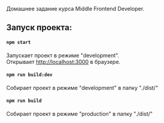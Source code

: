 Домашнее задание курса Middle Frontend Developer.

## Запуск проекта:

#### `npm start`

Запускает проект в режиме "development".<br /> Открывает
[http://localhost:3000](http://localhost:3000) в браузере.

#### `npm run build:dev`

Собирает проект в режиме "development" в папку "./dist/"

#### `npm run build`

Собирает проект в режиме "production" в папку "./dist/"
